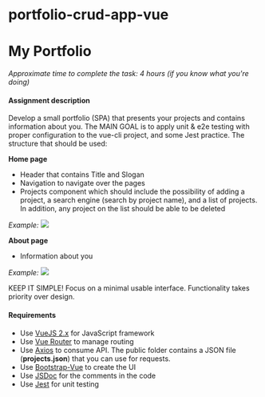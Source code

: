 # portfolio-crud-app-vue

# My Portfolio

_Approximate time to complete the task: 4 hours (if you know what you're doing)_

#### Assignment description

Develop a small portfolio (SPA) that presents your projects and contains information about you.
The MAIN GOAL is to apply unit & e2e testing with proper configuration to the vue-cli project, and some Jest practice.
The structure that should be used:

**Home page**

- Header that contains Title and Slogan
- Navigation to navigate over the pages
- Projects component which should include the possibility of adding a project, a search engine (search by project name), and a list of projects. In addition, any project on the list should be able to be deleted

_Example:_
![](docs/home.png)

**About page**

- Information about you

_Example:_
![](docs/about.png)

KEEP IT SIMPLE! Focus on a minimal usable interface. Functionality takes priority over design.

#### Requirements

- Use [VueJS 2.x](https://vuejs.org/) for JavaScript framework
- Use [Vue Router](https://github.com/vuejs/vue-router) to manage routing
- Use [Axios](https://github.com/axios/axios) to consume API. The public folder contains a JSON file (**projects.json**) that you can use for requests.
- Use [Bootstrap-Vue](https://bootstrap-vue.js.org/) to create the UI
- Use [JSDoc](http://usejsdoc.org/) for the comments in the code
- Use [Jest](https://jestjs.io/en/) for unit testing
